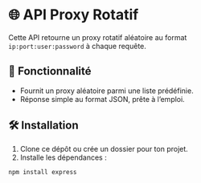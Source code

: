 # 🌐 API Proxy Rotatif

Cette API retourne un proxy rotatif aléatoire au format `ip:port:user:password` à chaque requête.

## 🚀 Fonctionnalité

- Fournit un proxy aléatoire parmi une liste prédéfinie.
- Réponse simple au format JSON, prête à l’emploi.

## 🛠️ Installation

1. Clone ce dépôt ou crée un dossier pour ton projet.
2. Installe les dépendances :

```bash
npm install express
